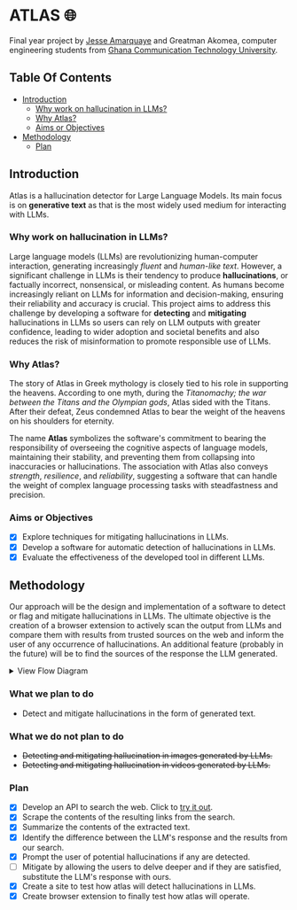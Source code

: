 # ATLAS 🌐

Final year project by [Jesse Amarquaye](mailto:jesseamarquayelegendary@gmail.com "Send email") and Greatman Akomea,
computer engineering students from [Ghana Communication Technology University](https://www.gctu.edu.gh "GCTU").

## Table Of Contents

- [Introduction](#introduction)
  - [Why work on hallucination in LLMs?](#why-work-on-hallucination-in-llms)
  - [Why Atlas?](#why-atlas)
  - [Aims or Objectives](#aims-or-objectives)
- [Methodology](#methodology)
  - [Plan](#plan)

## Introduction

Atlas is a hallucination detector for Large Language Models.
Its main focus is on **generative text** as that is the most widely used medium for interacting with LLMs.

### Why work on hallucination in LLMs?

Large language models (LLMs) are revolutionizing human-computer interaction, generating increasingly _fluent_ and
_human-like text_.
However, a significant challenge in LLMs is their tendency to produce **hallucinations**, or factually incorrect,
nonsensical, or misleading content.
As humans become increasingly reliant on LLMs for information and decision-making, ensuring their reliability and
accuracy is crucial.
This project aims to address this challenge by developing a software for **detecting** and **mitigating**
hallucinations in LLMs so users can rely on LLM outputs with greater confidence, leading to wider adoption and
societal benefits and also reduces the risk of misinformation to promote responsible use of LLMs.

### Why Atlas?

The story of Atlas in Greek mythology is closely tied to his role in supporting the heavens. According to one myth,
during the _Titanomachy; the war between the Titans and the Olympian gods_, Atlas sided with the Titans. After their
defeat, Zeus condemned Atlas to bear the weight of the heavens on his shoulders for eternity.

The name **Atlas** symbolizes the software's commitment to bearing the responsibility of overseeing the cognitive
aspects of language models, maintaining their stability, and preventing them from collapsing into inaccuracies or
hallucinations. The association with Atlas also conveys _strength_, _resilience_, and _reliability_, suggesting a
software that can handle the weight of complex language processing tasks with steadfastness and precision.

### Aims or Objectives

- [x] Explore techniques for mitigating hallucinations in LLMs.
- [x] Develop a software for automatic detection of hallucinations in LLMs.
- [x] Evaluate the effectiveness of the developed tool in different LLMs.

## Methodology

Our approach will be the design and implementation of a software to detect or flag and mitigate
hallucinations in LLMs.
The ultimate objective is the creation of a browser extension to actively scan the output from LLMs and
compare them with results from trusted sources on the web and inform the user of any occurrence of hallucinations.
An additional feature (probably in the future) will be to find the sources of the response the LLM generated.

<details>

<summary> View Flow Diagram </summary>

![Flow diagram](docs/img/flow.svg)

</details>

### What we plan to do

- Detect and mitigate hallucinations in the form of generated text.

### What we do not plan to do

- ~~Detecting and mitigating hallucination in images generated by LLMs.~~
- ~~Detecting and mitigating hallucination in videos generated by LLMs.~~

### Plan

- [x] Develop an API to search the web. Click to [try it out](https://atlasproject-brown.vercel.app/docs "Test the API").
- [x] Scrape the contents of the resulting links from the search.
- [x] Summarize the contents of the extracted text.
- [x] Identify the difference between the LLM's response and the results from our search.
- [x] Prompt the user of potential hallucinations if any are detected.
- [ ] Mitigate by allowing the users to delve deeper and if they are satisfied, substitute the LLM's response with ours.
- [x] Create a site to test how atlas will detect hallucinations in LLMs.
- [x] Create browser extension to finally test how atlas will operate.
